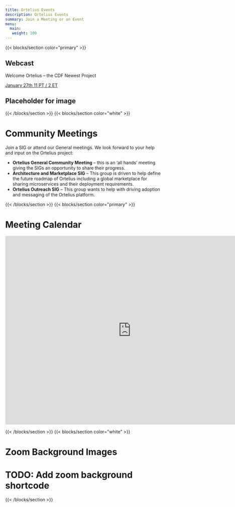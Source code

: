 ```yaml
---
title: Ortelius Events
description: Ortelius Events
summary: Join a Meeting or an Event
menu:
  main:
   weight: 100
---
```


{{< blocks/section color="primary" >}}

## Webcast
Welcome Ortelius – the CDF Newest Project

[January 27th 11 PT / 2 ET](https://zoom.us/webinar/register/WN_1c_K2h2oSXqllT8eiP04zg)

## Placeholder for image

{{< /blocks/section >}}
{{< blocks/section color="white" >}}

# Community Meetings
Join a SIG or attend our General meetings. We look forward to your help and input on the Ortelius project:

- **Ortelius General Community Meeting** – this is an ‘all hands’ meeting giving the SIGs an opportunity to share their progress.
- **Architecture and Marketplace SIG** – This group is driven to help define the future roadmap of Ortelius including a global marketplace for sharing microservices and their deployment requirements.
- **Ortelius Outreach SIG** – This group wants to help with driving adoption and messaging of the Ortelius platform.

{{< /blocks/section >}}
{{< blocks/section color="primary" >}}

# Meeting Calendar
<iframe style="border: 0px; opacity: 1; visibility: visible;" src="https://calendar.google.com/calendar/embed?src=c_vjebhusp537ftgsu6qiboiphcg%40group.calendar.google.com&amp;ctz=America%2FDenver" width="800" height="600" frameborder="0" scrolling="no"></iframe>

{{< /blocks/section >}}
{{< blocks/section color="white" >}}

# Zoom Background Images

# TODO: Add zoom background shortcode

{{< /blocks/section >}}
